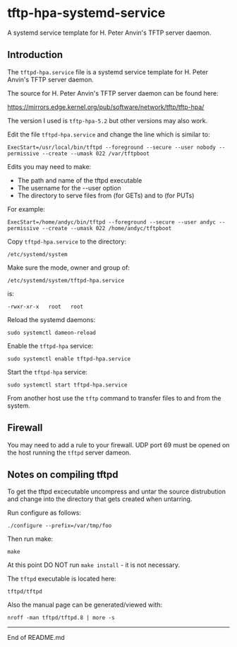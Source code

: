 # tftp-hpa-systemd-service

A systemd service template for H. Peter Anvin's TFTP server daemon.

## Introduction

The `tftpd-hpa.service` file is a systemd service template for H. Peter Anvin's TFTP server daemon.

The source for H. Peter Anvin's TFTP server daemon can be found here:

https://mirrors.edge.kernel.org/pub/software/network/tftp/tftp-hpa/

The version I used is `tftp-hpa-5.2` but other versions may also work.

Edit the file `tftpd-hpa.service` and change the line which is similar to:

```
ExecStart=/usr/local/bin/tftpd --foreground --secure --user nobody --permissive --create --umask 022 /var/tftpboot
```

Edits you may need to make:

+ The path and name of the tftpd executable
+ The username for the --user option
+ The directory to serve files from (for GETs)  and to (for PUTs)

For example:

```
ExecStart=/home/andyc/bin/tftpd --foreground --secure --user andyc --permissive --create --umask 022 /home/andyc/tftpboot
```

Copy `tftpd-hpa.service` to the directory:

```
/etc/systemd/system
```

Make sure the mode, owner and group of:

```
/etc/systemd/system/tftpd-hpa.service
```

is:

```
-rwxr-xr-x   root   root
```

Reload the systemd daemons:

```
sudo systemctl dameon-reload
```

Enable the `tftpd-hpa` service:

```
sudo systemctl enable tftpd-hpa.service
```

Start the `tftpd-hpa` service:

```
sudo systemctl start tftpd-hpa.service
```

From another host use the `tftp` command to transfer files to and from the system.

## Firewall

You may need to add a rule to your firewall. UDP port 69 must be opened on the host running the `tftpd`
server dameon.

## Notes on compiling tftpd

To get the tftpd excecutable uncompress and untar the source distrubution and change into the
directory that gets created when untarring.

Run configure as follows:

```
./configure --prefix=/var/tmp/foo
```

Then run make:

```
make
```

At this point DO NOT run `make install` - it is not necessary.

The `tftpd` executable is located here:

```
tftpd/tftpd
```

Also the manual page can be generated/viewed with:

```
nroff -man tftpd/tftpd.8 | more -s
```

--------------------------------------------------------

End of README.md
